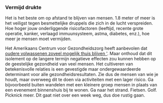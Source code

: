 ### Vermijd drukte 

Het is het beste om op afstand te blijven van mensen. 1.8 meter of meer is het veiligst tegen besmettelijke druppels die zich in de lucht verspreiden. Hoe hoger jouw onderliggende risicofactoren 
 (leeftijd, recente grote operatie, kanker, verlaagd immuunsysteem, astma, diabetes, enz.), hoe meer je mensen moet vermijden. 

Het Amerikaans Centrum voor Gezondheidszorg heeft aanbevolen dat [oudere volwassenen zoveel mogelijk thuis blijven '](https://fox8.com/news/coronavirus/cdc-older-adults-should-stay-at-home-as-much-as-possible-due-to-coronavirus/). Maar onthoud dat dit isolement op de langere termijn negatieve effecten zou kunnen hebben op de geestelijke gezondheid van veel mensen. Het cultiveren van betekenisvolle relaties is een gevestigde maar ondergewaardeerde determinant voor alle gezondheidsresultaten. Zie dus de mensen van wie je houdt, maar overweeg dit te doen via activiteiten met een lager risico. Ga bijvoorbeeld buiten wandelen met een kleinere groep mensen in plaats van een evenement binnenshuis bij te wonen. Ga naar het strand. Fietsen. Golf. Picknick meer. Dit gaat niet over een week weg, dus doe rustig gaan. 
